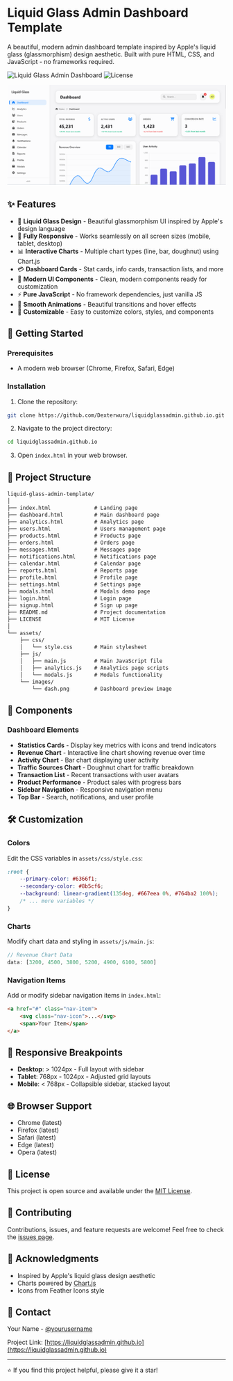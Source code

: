 # Liquid Glass Admin Dashboard Template

A beautiful, modern admin dashboard template inspired by Apple's liquid glass (glassmorphism) design aesthetic. Built with pure HTML, CSS, and JavaScript - no frameworks required.

![Liquid Glass Admin Dashboard](https://img.shields.io/badge/Status-Active-success)
![License](https://img.shields.io/badge/License-MIT-blue)

![Dashboard Preview](assets/images/dash.png)

## ✨ Features

- 🎨 **Liquid Glass Design** - Beautiful glassmorphism UI inspired by Apple's design language
- 📱 **Fully Responsive** - Works seamlessly on all screen sizes (mobile, tablet, desktop)
- 📊 **Interactive Charts** - Multiple chart types (line, bar, doughnut) using Chart.js
- 💳 **Dashboard Cards** - Stat cards, info cards, transaction lists, and more
- 🎯 **Modern UI Components** - Clean, modern components ready for customization
- ⚡ **Pure JavaScript** - No framework dependencies, just vanilla JS
- 🌈 **Smooth Animations** - Beautiful transitions and hover effects
- 🎨 **Customizable** - Easy to customize colors, styles, and components

## 🚀 Getting Started

### Prerequisites

- A modern web browser (Chrome, Firefox, Safari, Edge)

### Installation

1. Clone the repository:
```bash
git clone https://github.com/Dexterwura/liquidglassadmin.github.io.git
```

2. Navigate to the project directory:
```bash
cd liquidglassadmin.github.io
```

3. Open `index.html` in your web browser.

## 📁 Project Structure

```
liquid-glass-admin-template/
│
├── index.html              # Landing page
├── dashboard.html          # Main dashboard page
├── analytics.html          # Analytics page
├── users.html              # Users management page
├── products.html           # Products page
├── orders.html             # Orders page
├── messages.html           # Messages page
├── notifications.html      # Notifications page
├── calendar.html           # Calendar page
├── reports.html            # Reports page
├── profile.html            # Profile page
├── settings.html           # Settings page
├── modals.html             # Modals demo page
├── login.html              # Login page
├── signup.html             # Sign up page
├── README.md               # Project documentation
├── LICENSE                 # MIT License
│
└── assets/
    ├── css/
    │   └── style.css       # Main stylesheet
    ├── js/
    │   ├── main.js         # Main JavaScript file
    │   ├── analytics.js    # Analytics page scripts
    │   └── modals.js       # Modals functionality
    └── images/
        └── dash.png        # Dashboard preview image
```

## 🎨 Components

### Dashboard Elements

- **Statistics Cards** - Display key metrics with icons and trend indicators
- **Revenue Chart** - Interactive line chart showing revenue over time
- **Activity Chart** - Bar chart displaying user activity
- **Traffic Sources Chart** - Doughnut chart for traffic breakdown
- **Transaction List** - Recent transactions with user avatars
- **Product Performance** - Product sales with progress bars
- **Sidebar Navigation** - Responsive navigation menu
- **Top Bar** - Search, notifications, and user profile

## 🛠️ Customization

### Colors

Edit the CSS variables in `assets/css/style.css`:

```css
:root {
    --primary-color: #6366f1;
    --secondary-color: #8b5cf6;
    --background: linear-gradient(135deg, #667eea 0%, #764ba2 100%);
    /* ... more variables */
}
```

### Charts

Modify chart data and styling in `assets/js/main.js`:

```javascript
// Revenue Chart Data
data: [3200, 4500, 3800, 5200, 4900, 6100, 5800]
```

### Navigation Items

Add or modify sidebar navigation items in `index.html`:

```html
<a href="#" class="nav-item">
    <svg class="nav-icon">...</svg>
    <span>Your Item</span>
</a>
```

## 📱 Responsive Breakpoints

- **Desktop**: > 1024px - Full layout with sidebar
- **Tablet**: 768px - 1024px - Adjusted grid layouts
- **Mobile**: < 768px - Collapsible sidebar, stacked layout

## 🌐 Browser Support

- Chrome (latest)
- Firefox (latest)
- Safari (latest)
- Edge (latest)
- Opera (latest)

## 📄 License

This project is open source and available under the [MIT License](LICENSE).

## 🤝 Contributing

Contributions, issues, and feature requests are welcome! Feel free to check the [issues page](https://github.com/Dexterwura/liquidglassadmin.github.io/issues).

## 🙏 Acknowledgments

- Inspired by Apple's liquid glass design aesthetic
- Charts powered by [Chart.js](https://www.chartjs.org/)
- Icons from Feather Icons style

## 📧 Contact

Your Name - [@yourusername](https://twitter.com/yourusername)

Project Link: [https://liquidglassadmin.github.io](https://liquidglassadmin.github.io)

---

⭐ If you find this project helpful, please give it a star!
